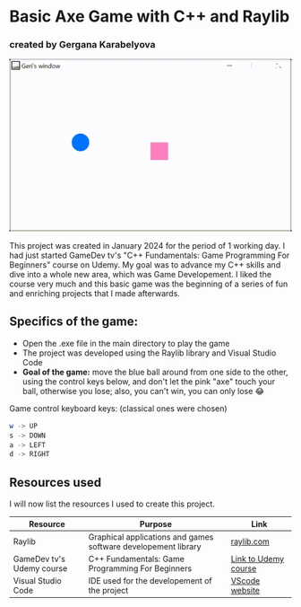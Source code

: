 # Basic Axe Game with C++ and Raylib
### created by Gergana Karabelyova

![](https://github.com/gerganakarabelyova/Basic_Axe_Game_Cpp_Raylib/blob/master/Screen%20Recording%20-%20Jan%2012%2C%202024.gif)

This project was created in January 2024 for the period of 1 working day. I had just started GameDev tv's "C++ Fundamentals: Game Programming For Beginners" course on Udemy. My goal was to advance my C++ skills and dive into a whole new area, which was Game Developement. I liked the course very much and this basic game was the beginning of a series of fun and enriching projects that I made afterwards. 

## Specifics of the game:

- Open the .exe file in the main directory to play the game
- The project was developed using the Raylib library and Visual Studio Code
- **Goal of the game:** move the blue ball around from one side to the other, using the control keys below, and don't let the pink "axe" touch your ball, otherwise you lose; also, you can't win, you can only lose 😂

Game control keyboard keys: (classical ones were chosen)

```sh
w -> UP
s -> DOWN
a -> LEFT
d -> RIGHT
```

## Resources used

I will now list the resources I used to create this project.

| Resource | Purpose | Link
| ------ | ------ | ------ |
| Raylib | Graphical applications and games software developement library | [raylib.com](https://www.raylib.com/) 
| GameDev tv's Udemy course | C++ Fundamentals: Game Programming For Beginners | [Link to Udemy course](https://www.udemy.com/course/cpp-fundamentals/) |
| Visual Studio Code | IDE used for the developement of the project | [VScode website](https://code.visualstudio.com/) |
